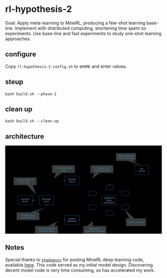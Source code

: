 # rl-hypothesis-2

Goal: Apply meta-learning to MineRL, producing a few-shot learning base-line. Implement with distributed computing, shortening time spent on experiments. Use base-line and fast experiments to study one-shot learning approaches. 

## configure

Copy `rl-hypothesis-2-config.sh` to `$HOME` and enter values. 

## steup

```
bash build.sh --phase-2
```

## clean up

```
bash build.sh --clean-up
```

## architecture 

![arch1](notes/images/rl2-arch1.png)

## Notes

Special thanks to [`shadowyzy`](https://github.com/shadowyzy) for posting MineRL deep learning code, available [here](https://github.com/shadowyzy/NIPS2019-MineRL-Competition-solution). This code served as my initial model design. Discovering decent model code is very time consuming, so has accelerated my work. 

